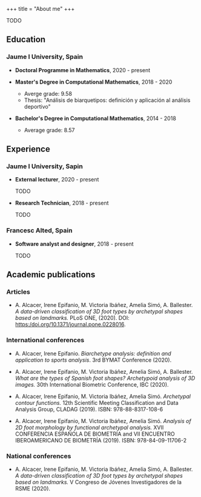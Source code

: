 +++
title = "About me"
+++

TODO

## Education

### Jaume I University, Spain

- **Doctoral Programme in Mathematics**, 2020 - present

- **Master's Degree in Computational Mathematics**, 2018 - 2020
  - Averge grade: 9.58
  - Thesis: "Análisis de biarquetipos: definición y aplicación al análisis deportivo"

- **Bachelor's Degree in Computational Mathematics**, 2014 - 2018
    - Average grade: 8.57


## Experience

### Jaume I University, Sapin

- **External lecturer**, 2020 - present

    TODO

- **Research Technician**, 2018 - present

    TODO

### Francesc Alted, Spain

- **Software analyst and designer**, 2018 - present

    TODO


## Academic publications

### Articles

- A. Alcacer, Irene Epifanio, M. Victoria Ibáñez, Amelia Simó, A. Ballester. *A data-driven classification of 3D foot types by archetypal shapes based on landmarks.* PLoS ONE, (2020). DOI: <https:/doi.org/10.1371/journal.pone.0228016>. 

### International conferences

- A. Alcacer, Irene Epifanio. *Biarchetype analysis: definition and application to sports analysis*. 3rd BYMAT Conference (2020).

- A. Alcacer, Irene Epifanio, M. Victoria Ibáñez, Amelia Simó, A. Ballester. *What are the types of Spanish foot shapes? Archetypoid analysis of 3D images.* 30th International Biometric Conference, IBC (2020).  

- A. Alcacer, Irene Epifanio, M. Victoria Ibáñez, Amelia Simó. *Archetypal contour functions.* 12th Scientific Meeting Classification and Data Analysis Group, CLADAG (2019). ISBN: 978-88-8317-108-6

- A. Alcacer, Irene Epifanio, M. Victoria Ibáñez, Amelia Simó. *Analysis of 2D foot morphology by functional archetypal analysis.* XVII CONFERENCIA ESPAÑOLA DE BIOMETRÍA and VII ENCUENTRO IBEROAMERICANO DE BIOMETRÍA (2019). ISBN: 978-84-09-11706-2

### National conferences

- A. Alcacer, Irene Epifanio, M. Victoria Ibáñez, Amelia Simó, A. Ballester. *A data-driven classification of 3D foot types by archetypal shapes based on landmarks.* V Congreso de Jóvenes Investigadores de la RSME (2020).  

